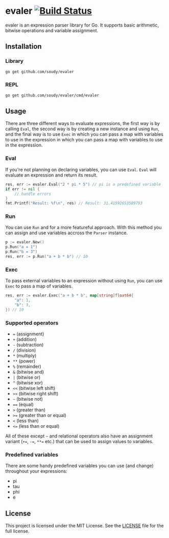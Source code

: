 evaler [![Build Status](https://travis-ci.org/soudy/evaler.svg?branch=master)](https://travis-ci.org/soudy/evaler)
===============
evaler is an expression parser library for Go. It supports basic arithmetic,
bitwise operations and variable assignment.

## Installation
### Library
```bash
go get github.com/soudy/evaler
```

### REPL
```bash
go get github.com/soudy/evaler/cmd/evaler
```

## Usage
There are three different ways to evaluate expressions, the first way is by
calling `Eval`, the second way is by creating a new instance and using `Run`,
and the final way is to use `Exec` in which you can pass a map with variables to
use in the expression in which you can pass a map with variables to use in the
expression.

### Eval
If you're not planning on declaring variables, you can use `Eval`. `Eval`
will evaluate an expression and return its result.

```go
res, err := evaler.Eval("2 * pi * 5") // pi is a predefined variable
if err != nil {
    // handle errors
}
fmt.Printf("Result: %f\n", res) // Result: 31.41592653589793
```

### Run
You can use `Run` and for a more featureful approach. With this method you can
assign and use variables accross the `Parser` instance.

```go
p := evaler.New()
p.Run("a = 1")
p.Run("b = 3")
res, err := p.Run("a + b * b") // 10
```

### Exec
To pass external variables to an expression without using `Run`, you can use
`Exec` to pass a map of variables.

```go
res, err := evaler.Exec("a + b * b", map[string]float64{
    "a": 1,
    "b": 3,
}) // 10
```


### Supported operators
- `=` (assignment)
- `+` (addition)
- `-` (subtraction)
- `/` (division)
- `*` (multiply)
- `**` (power)
- `%` (remainder)
- `&` (bitwise and)
- `|` (bitwise or)
- `^` (bitwise xor)
- `<<` (bitwise left shift)
- `>>` (bitwise right shift)
- `~` (bitwise not)
- `==` (equal)
- `>` (greater than)
- `>=` (greater than or equal)
- `<` (less than)
- `<=` (less than or equal)

All of these except `~` and relational operators also have an assignment
variant (`+=`, `-=`, `**=` etc.) that can be used to assign values to variables.

### Predefined variables
There are some handy predefined variables you can use (and change) throughout
your expressions:

- pi
- tau
- phi
- e

## License
This project is licensed under the MIT License. See the [LICENSE](https://github.com/soudy/evaler/blob/master/LICENSE) file for the full license.
